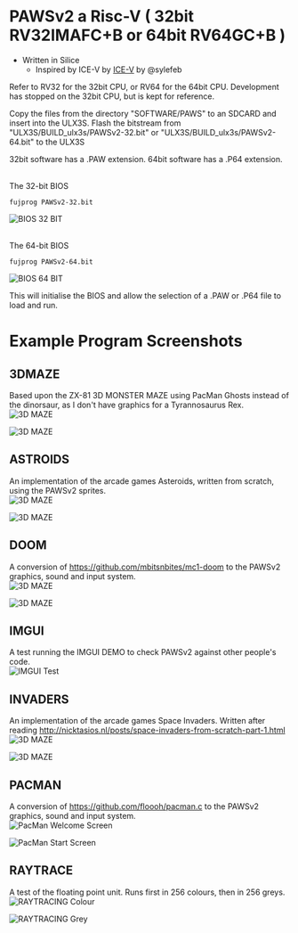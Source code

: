 # PAWSv2 a Risc-V ( 32bit RV32IMAFC+B or 64bit RV64GC+B )

* Written in Silice
    * Inspired by ICE-V by [ICE-V](https://github.com/sylefeb/Silice/tree/master/projects/ice-v) by @sylefeb

Refer to RV32 for the 32bit CPU, or RV64 for the 64bit CPU. Development has stopped on the 32bit CPU, but is kept for reference.

Copy the files from the directory "SOFTWARE/PAWS" to an SDCARD and insert into the ULX3S. Flash the bitstream from "ULX3S/BUILD_ulx3s/PAWSv2-32.bit" or "ULX3S/BUILD_ulx3s/PAWSv2-64.bit" to the ULX3S

32bit software has a .PAW extension. 64bit software has a .P64 extension.

<br>
The 32-bit BIOS
<br>

```
fujprog PAWSv2-32.bit
```

![BIOS 32 BIT](Reference/Graphics/BIOS-32.jpg)

<br>
The 64-bit BIOS
<br>

```
fujprog PAWSv2-64.bit
```

![BIOS 64 BIT](Reference/Graphics/BIOS-64.jpg)

This will initialise the BIOS and allow the selection of a .PAW or .P64 file to load and run.

# Example Program Screenshots

## 3DMAZE
Based upon the ZX-81 3D MONSTER MAZE using PacMan Ghosts instead of the dinorsaur, as I don't have graphics for a Tyrannosaurus Rex.
<br>
![3D MAZE](Reference/Graphics/MAZE-1.jpg)

![3D MAZE](Reference/Graphics/MAZE-2.jpg)

## ASTROIDS
An implementation of the arcade games Asteroids, written from scratch, using the PAWSv2 sprites.
<br>
![3D MAZE](Reference/Graphics/ASTEROIDS-1.jpg)

![3D MAZE](Reference/Graphics/ASTEROIDS-2.jpg)

## DOOM
A conversion of https://github.com/mbitsnbites/mc1-doom to the PAWSv2 graphics, sound and input system.
<br>
![3D MAZE](Reference/Graphics/DOOM-1.jpg)

![3D MAZE](Reference/Graphics/DOOM-2.jpg)

## IMGUI
A test running the IMGUI DEMO to check PAWSv2 against other people's code.
<br>
![IMGUI Test](Reference/Graphics/IMGUI.jpg)

## INVADERS
An implementation of the arcade games Space Invaders. Written after reading http://nicktasios.nl/posts/space-invaders-from-scratch-part-1.html
<br>
![3D MAZE](Reference/Graphics/INVADERS-1.jpg)

![3D MAZE](Reference/Graphics/INVADERS-2.jpg)

## PACMAN
A conversion of https://github.com/floooh/pacman.c to the PAWSv2 graphics, sound and input system.
<br>
![PacMan Welcome Screen](Reference/Graphics/PACMAN-1.jpg)

![PacMan Start Screen](Reference/Graphics/PACMAN-2.jpg)

## RAYTRACE
A test of the floating point unit. Runs first in 256 colours, then in 256 greys.
<br>
![RAYTRACING Colour](Reference/Graphics/RAY-1.jpg)

![RAYTRACING Grey](Reference/Graphics/RAY-2.jpg)
